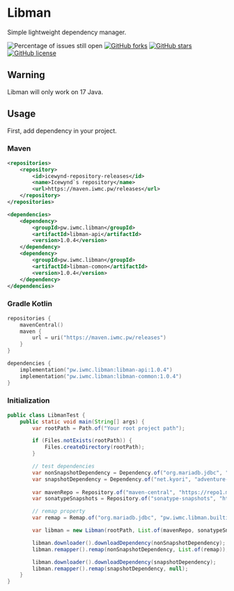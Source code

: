 # Libman
Simple lightweight dependency manager.

![Percentage of issues still open](https://img.shields.io/github/issues/iwmc-git/Libman?style=for-the-badge)
[![GitHub forks](https://img.shields.io/github/forks/iwmc-git/Libman?style=for-the-badge)](https://github.com/iwmc-git/Libman/network)
[![GitHub stars](https://img.shields.io/github/stars/iwmc-git/Libman?style=for-the-badge)](https://github.com/iwmc-git/Libman/stargazers)
[![GitHub license](https://img.shields.io/github/license/iwmc-git/Libman?style=for-the-badge)](https://github.com/iwmc-git/Libman/blob/master/LICENSE) 

## Warning
Libman will only work on 17 Java.

## Usage
First, add dependency in your project.

### Maven
```xml
<repositories>
    <repository>
        <id>icewynd-repository-releases</id>
        <name>Icewynd`s repository</name>
        <url>https://maven.iwmc.pw/releases</url>
    </repository>
</repositories>

<dependencies>
    <dependency>
        <groupId>pw.iwmc.libman</groupId>
        <artifactId>libman-api</artifactId>
        <version>1.0.4</version>
    </dependency>
    <dependency>
        <groupId>pw.iwmc.libman</groupId>
        <artifactId>libman-comon</artifactId>
        <version>1.0.4</version>
    </dependency>
</dependencies>
```

### Gradle Kotlin
```kotlin
repositories {
    mavenCentral()
    maven {
        url = uri("https://maven.iwmc.pw/releases")
    }
}

dependencies {
    implementation("pw.iwmc.libman:libman-api:1.0.4")
    implementation("pw.iwmc.libman:libman-common:1.0.4")
}
```

### Initialization
```java
public class LibmanTest {
    public static void main(String[] args) {
        var rootPath = Path.of("Your root project path");

        if (Files.notExists(rootPath)) {
            Files.createDirectory(rootPath);
        }

        // test dependencies
        var nonSnapshotDependency = Dependency.of("org.mariadb.jdbc", "mariadb-java-client", "3.0.6");
        var snapshotDependency = Dependency.of("net.kyori", "adventure-api", "4.11.0-SNAPSHOT");
        
        var mavenRepo = Repository.of("maven-central", "https://repo1.maven.org/maven2/");
        var sonatypeSnapshots = Repository.of("sonatype-snapshots", "https://oss.sonatype.org/content/repositories/snapshots/");

        // remap property
        var remap = Remap.of("org.mariadb.jdbc", "pw.iwmc.libman.builtin-libs.mariadb");

        var libman = new Libman(rootPath, List.of(mavenRepo, sonatypeSnapshots), true, true);

        libman.downloader().downloadDependency(nonSnapshotDependency);
        libman.remapper().remap(nonSnapshotDependency, List.of(remap));

        libman.downloader().downloadDependency(snapshotDependency);
        libman.remapper().remap(snapshotDependency, null);
    }
}
```
